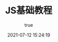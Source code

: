 ---
pageComponent:
  name: Catalogue
  data:
    path: JS基础教程
    imgUrl: https://cdn.jsdelivr.net/gh/xiaoyang-web/blog-imgs/images/js.png
    description: 本章内容为博主在原教程基础上添加学习笔记，教程版权归原作者所有。
title: JS基础教程
date: 2021-07-12 15:24:19
permalink: /base/js
article: false
comment: false
editLink: false
author:
  name: alva-yky
  link: https://github.com/xiaoyang-web
---
